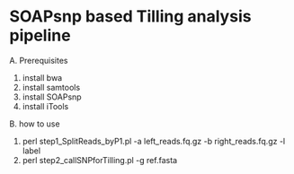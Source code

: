 # SOAPsnp based Tilling analysis pipeline

A. Prerequisites
1. install bwa
2. install samtools
3. install SOAPsnp
4. install iTools

B. how to use
1. perl step1_SplitReads_byP1.pl -a left_reads.fq.gz -b right_reads.fq.gz -l label
2. perl step2_callSNPforTilling.pl -g ref.fasta
